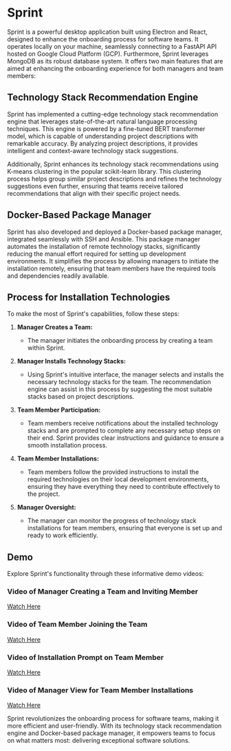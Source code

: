 # Sprint

Sprint is a powerful desktop application built using Electron and React, designed to enhance the onboarding process for software teams. It operates locally on your machine, seamlessly connecting to a FastAPI API hosted on Google Cloud Platform (GCP). Furthermore, Sprint leverages MongoDB as its robust database system. It offers two main features that are aimed at enhancing the onboarding experience for both managers and team members:

## Technology Stack Recommendation Engine
Sprint has implemented a cutting-edge technology stack recommendation engine that leverages state-of-the-art natural language processing techniques. This engine is powered by a fine-tuned BERT transformer model, which is capable of understanding project descriptions with remarkable accuracy. By analyzing project descriptions, it provides intelligent and context-aware technology stack suggestions.

Additionally, Sprint enhances its technology stack recommendations using K-means clustering in the popular scikit-learn library. This clustering process helps group similar project descriptions and refines the technology suggestions even further, ensuring that teams receive tailored recommendations that align with their specific project needs.

## Docker-Based Package Manager
Sprint has also developed and deployed a Docker-based package manager, integrated seamlessly with SSH and Ansible. This package manager automates the installation of remote technology stacks, significantly reducing the manual effort required for setting up development environments. It simplifies the process by allowing managers to initiate the installation remotely, ensuring that team members have the required tools and dependencies readily available.

## Process for Installation Technologies
To make the most of Sprint's capabilities, follow these steps:

1. **Manager Creates a Team:**
   - The manager initiates the onboarding process by creating a team within Sprint.

2. **Manager Installs Technology Stacks:**
   - Using Sprint's intuitive interface, the manager selects and installs the necessary technology stacks for the team. The recommendation engine can assist in this process by suggesting the most suitable stacks based on project descriptions.

3. **Team Member Participation:**
   - Team members receive notifications about the installed technology stacks and are prompted to complete any necessary setup steps on their end. Sprint provides clear instructions and guidance to ensure a smooth installation process.

4. **Team Member Installations:**
   - Team members follow the provided instructions to install the required technologies on their local development environments, ensuring they have everything they need to contribute effectively to the project.

5. **Manager Oversight:**
   - The manager can monitor the progress of technology stack installations for team members, ensuring that everyone is set up and ready to work efficiently.

## Demo
Explore Sprint's functionality through these informative demo videos:

### Video of Manager Creating a Team and Inviting Member
[Watch Here](https://github.com/TheSprintTeam/.github/assets/90528127/54a43953-5123-4968-9daf-46d7f151d30f)

### Video of Team Member Joining the Team
[Watch Here](https://github.com/TheSprintTeam/.github/assets/90528127/1c70a733-88bc-49dc-8e0d-590a6e679533)

### Video of Installation Prompt on Team Member
[Watch Here](https://github.com/TheSprintTeam/.github/assets/72236623/c3e0d802-c897-4c08-80c5-09ef4a3463bb)

### Video of Manager View for Team Member Installations
[Watch Here](https://github.com/TheSprintTeam/.github/assets/90528127/a50544d8-e50f-4bfc-a1e2-80a2b32771ea)

Sprint revolutionizes the onboarding process for software teams, making it more efficient and user-friendly. With its technology stack recommendation engine and Docker-based package manager, it empowers teams to focus on what matters most: delivering exceptional software solutions.
